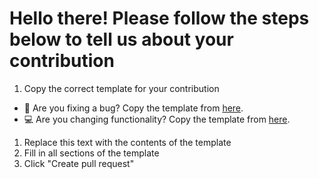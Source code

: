 # Hello there! Please follow the steps below to tell us about your contribution

1. Copy the correct template for your contribution

- 🐛 Are you fixing a bug? Copy the template from
  [here](https://github.com/ATiltedTree/projectbot/blob/master/.github/PULL_REQUEST_TEMPLATE/bug_fix_template.md).
- 💻 Are you changing functionality? Copy the template from
  [here](https://github.com/ATiltedTree/projectbot/blob/master/.github/PULL_REQUEST_TEMPLATE/feature_change_template.md).

1. Replace this text with the contents of the template
2. Fill in all sections of the template
3. Click "Create pull request"
